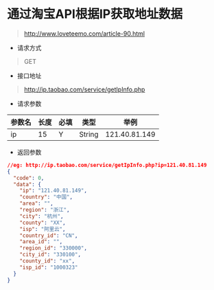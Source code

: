 # 通过淘宝API根据IP获取地址数据
> http://www.loveteemo.com/article-90.html

- 请求方式
> GET

- 接口地址
> http://ip.taobao.com/service/getIpInfo.php

- 请求参数

参数名 | 长度 | 必填 | 类型 | 举例
---|---|---|---|---
ip | 15 | Y | String| 121.40.81.149

- 返回参数
```json
//eg: http://ip.taobao.com/service/getIpInfo.php?ip=121.40.81.149
{
  "code": 0,
  "data": {
    "ip": "121.40.81.149",
    "country": "中国",
    "area": "",
    "region": "浙江",
    "city": "杭州",
    "county": "XX",
    "isp": "阿里云",
    "country_id": "CN",
    "area_id": "",
    "region_id": "330000",
    "city_id": "330100",
    "county_id": "xx",
    "isp_id": "1000323"
  }
}
```
